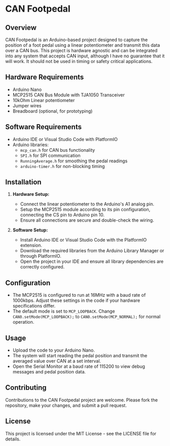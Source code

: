 # CAN Footpedal

## Overview

CAN Footpedal is an Arduino-based project designed to capture the position of a foot pedal using a linear potentiometer and transmit this data over a CAN bus. This project is hardware agnostic and can be integrated into any system that accepts CAN input, although I have no guarantee that it will work. It should not be used in timing or safety critical applications.

## Hardware Requirements

- Arduino Nano
- MCP2515 CAN Bus Module with TJA1050 Transceiver
- 10kOhm Linear potentiometer
- Jumper wires
- Breadboard (optional, for prototyping)

## Software Requirements

- Arduino IDE or Visual Studio Code with PlatformIO
- Arduino libraries:
  - `mcp_can.h` for CAN bus functionality
  - `SPI.h` for SPI communication
  - `RunningAverage.h` for smoothing the pedal readings
  - `arduino-timer.h` for non-blocking timing

## Installation

1. **Hardware Setup:**
   - Connect the linear potentiometer to the Arduino's A1 analog pin.
   - Setup the MCP2515 module according to its pin configuration, connecting the CS pin to Arduino pin 10.
   - Ensure all connections are secure and double-check the wiring.

2. **Software Setup:**
   - Install Arduino IDE or Visual Studio Code with the PlatformIO extension.
   - Download the required libraries from the Arduino Library Manager or through PlatformIO.
   - Open the project in your IDE and ensure all library dependencies are correctly configured.

## Configuration

- The MCP2515 is configured to run at 16MHz with a baud rate of 1000kbps. Adjust these settings in the code if your hardware specifications differ.
- The default mode is set to `MCP_LOOPBACK`. Change `CAN0.setMode(MCP_LOOPBACK);` to `CAN0.setMode(MCP_NORMAL);` for normal operation.

## Usage

- Upload the code to your Arduino Nano.
- The system will start reading the pedal position and transmit the averaged value over CAN at a set interval.
- Open the Serial Monitor at a baud rate of 115200 to view debug messages and pedal position data.

## Contributing

Contributions to the CAN Footpedal project are welcome. Please fork the repository, make your changes, and submit a pull request.

## License

This project is licensed under the MIT License - see the LICENSE file for details.
